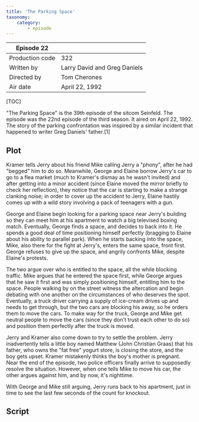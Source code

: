 ```yaml
---
title: 'The Parking Space'
taxonomy:
    category:
        - episode
---
```


| Episode 22 | |
|-----------------|--------------------------------|
| Production code | 322                            |
| Written by      | Larry David and Greg Daniels |
| Directed by     | Tom Cherones                   |
| Air date        | April 22, 1992             |

[TOC]

"The Parking Space" is the 39th episode of the sitcom Seinfeld. The episode was the 22nd episode of the third season. It aired on April 22, 1992. The story of the parking confrontation was inspired by a similar incident that happened to writer Greg Daniels' father.[1]

## Plot

Kramer tells Jerry about his friend Mike calling Jerry a "phony", after he had "begged" him to do so. Meanwhile, George and Elaine borrow Jerry's car to go to a flea market (much to Kramer's dismay as he wasn't invited) and after getting into a minor accident (since Elaine moved the mirror briefly to check her reflection), they notice that the car is starting to make a strange clanking noise; in order to cover up the accident to Jerry, Elaine hastily comes up with a wild story involving a pack of teenagers with a gun.

George and Elaine begin looking for a parking space near Jerry's building so they can meet him at his apartment to watch a big televised boxing match. Eventually, George finds a space, and decides to back into it. He spends a good deal of time positioning himself perfectly (bragging to Elaine about his ability to parallel park). When he starts backing into the space, Mike, also there for the fight at Jerry's, enters the same space, front first. George refuses to give up the space, and angrily confronts Mike, despite Elaine's protests.

The two argue over who is entitled to the space, all the while blocking traffic. Mike argues that he entered the space first, while George argues that he saw it first and was simply positioning himself, entitling him to the space. People walking by on the street witness the altercation and begin debating with one another on the circumstances of who deserves the spot. Eventually, a truck driver carrying a supply of ice-cream drives up and needs to get through, but the two cars are blocking his away, so he orders them to move the cars. To make way for the truck, George and Mike get neutral people to move the cars (since they don't trust each other to do so) and position them perfectly after the truck is moved.

Jerry and Kramer also come down to try to settle the problem. Jerry inadvertently tells a little boy named Matthew (John Christian Graas) that his father, who owns the "fat free" yogurt store, is closing the store, and the boy gets upset. Kramer mistakenly thinks the boy's mother is pregnant. Near the end of the episode, two police officers finally arrive to supposedly resolve the situation. However, when one tells Mike to move his car, the other argues against him, and by now, it's nighttime.

With George and Mike still arguing, Jerry runs back to his apartment, just in time to see the last few seconds of the count for knockout.

## Script

